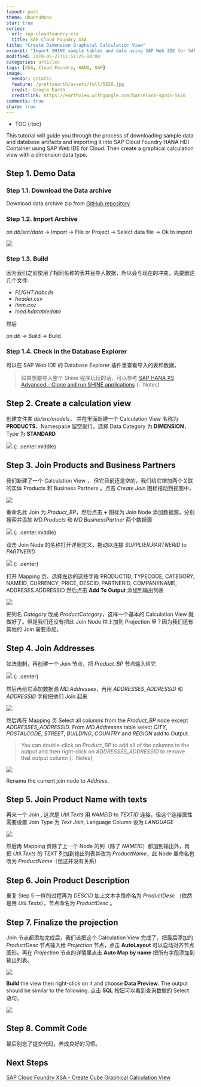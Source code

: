 ```yaml
---
layout: post
theme: UbuntuMono
star: true
series:
  url: sap-cloudfoundry-xsa
  title: SAP Cloud Foundry XSA
title: "Create Dimension Graphical Calculation View"
excerpt: "Import SHINE sample tables and data using SAP Web IDE for SAP HANA. Create a graphical calculation view with a dimension data type."
modified: 2019-05-27T11:51:25-04:00
categories: articles
tags: [XSA, Cloud Foundry, HANA, SAP]
image:
  vendor: gstatic
  feature: /prettyearth/assets/full/5620.jpg
  credit: Google Earth
  creditlink: https://earthview.withgoogle.com/barcelona-spain-5620
comments: true
share: true
---
```


* TOC
{:toc}

This tutorial will guide you through the process of downloading sample data and database artifacts and importing it into SAP Cloud Foundry HANA HDI Container using SAP Web IDE for Cloud. Then create a graphical calculation view with a dimension data type.

## Step 1. Demo Data

### Step 1.1. Download the Data archive

Download data archive zip from [GitHub repository](https://github.com/SAP/com.sap.openSAP.hana5.templates/raw/hana2_sps01/ex2/core-db/data.zip)

### Step 1.2. Import Archive

on *db/src/data* -> Import -> File or Project -> Select data file -> Ok to import

![](/images/cloud/hana/calcview/import-tables-data-archive.png)

### Step 1.3. Build

因为我们之前使用了相同名称的表并且导入数据，所以会与现在的冲突，先要删这几个文件:

* *FLIGHT.hdbcds*
* *header.csv*
* *item.csv*
* *load.hdbtabledata*

然后

on *db* -> Build -> Build

### Step 1.4. Check in the Database Explorer

可以在 SAP Web IDE 的 Database Explorer 插件里查看导入的表和数据。

> 如果想要导入整个 Shine 程序玩玩的话，可以参考 [SAP HANA XS Advanced - Clone and run SHINE applications](https://developers.sap.com/tutorials/xsa-ml-e2e-access-shine.html)
{: .Notes}

## Step 2. Create a calculation view

创建文件夹 *db/src/models*， 并在里面新建一个 Calculation View 名称为 **PRODUCTS**，Namespace 留空就行，选择 Data Category 为 **DIMENSION**，Type 为 **STANDARD**

![](/images/cloud/hana/calcview/new-calculation-view.png)
{: .center.middle}

## Step 3. Join Products and Business Partners

我们新建了一个 Calculation View ， 但它目前还是空的，我们给它增加两个关联的实体 Products 和 Business Partners 。点击 *Create Join* 图标拖动到视图中，

![](/images/cloud/hana/calcview/create-join.png)

重命名此 Join 为 *Product_BP*，然后点击 **+** 图标为 Join Node 添加数据源，分别搜索并添加 *MD.Products* 和 *MD.BusinessPartner* 两个数据源

![](/images/cloud/hana/calcview/add-datasource.png)
{: .center.middle}

双击 Join Node 的名称打开详细定义，拖动以连接 *SUPPLIER.PARTNERID* to *PARTNERID*

![](/images/cloud/hana/calcview/a2.gif)
{: .center}

打开 Mapping 页，选择左边的这些字段 PRODUCTID, TYPECODE, CATEGORY, NAMEID, CURRENCY, PRICE, DESCID, PARTNERID, COMPANYNAME, ADDRESES.ADDRESSID 然后点击 **Add To Output** 添加到输出列表

![](/images/cloud/hana/calcview/mapping.png)

把列名 *Category* 改成 *ProductCategory*，这样一个基本的 Calculation View 就做好了。但是我们还没有把此 Join Node 往上加到 Projection 里？因为我们还有其他的 Join 需要添加。

## Step 4. Join Addresses

如法炮制，再创建一个 Join 节点，把 *Product_BP* 节点输入给它

![](/images/cloud/hana/calcview/a3.gif)
{: .center}

然后再给它添加数据源 *MD.Addresses*，再用 *ADDRESSES_ADDRESSID* 和 *ADDRESSID* 字段把他们 Join 起来

![](/images/cloud/hana/calcview/join-address.png)

然后再在 Mapping 页 Select all columns from the *Product_BP* node except *ADDRESSES_ADDRESSID*. From *MD.Addresses* table select *CITY*, *POSTALCODE*, *STREET*, *BUILDING*, *COUNTRY* and *REGION* add to Output.

> You can double-click on *Product_BP* to add all of the columns to the output and then right-click on *ADDRESSES_ADDRESSID* to remove that output column
{: .Notes}

![](/images/cloud/hana/calcview/mapping-address.png)

Rename the current join node to *Address*.

## Step 5. Join Product Name with texts

再来一个 Join , 这次是 *Util.Texts* 用  *NAMEID* to *TEXTID* 连接，但这个连接属性需要设置 Join Type 为 *Text Join*, Language Column 设为 *LANGUAGE*

![](/images/cloud/hana/calcview/join-language.png)

然后再 Mapping 页除了上一个 Node 的列（除了 *NAMEID*）都加到输出外，再把 *Util.Texts* 的 *TEXT* 列加到输出列表并改为 *ProductName*，此 Node 重命名也改为 *ProductName*（但这并没有关系）

## Step 6. Join Product Description

重复 Step 5 一样的过程再为 *DESCID* 加上文本字段命名为 *ProductDesc* （依然是用 *Util.Texts*），节点命名为 *ProductDesc* 。

## Step 7. Finalize the projection

Join 节点都添加完成后，我们该把这个 Calculation View 完成了，把最后添加的 *ProductDesc* 节点输入给 *Projection* 节点，点击 **AutoLayout** 可以自动对齐节点图形。再在 *Projection* 节点的详情里点击 **Auto Map by name** 把所有字段添加到输出列表。

![](/images/cloud/hana/calcview/final.png)

**Build** the view then right-click on it and choose **Data Preview**. The output should be similar to the following. 点击 **SQL** 按钮可以看到查询数据的 Select 语句。

![](/images/cloud/hana/calcview/data-preview.png)

## Step 8. Commit Code

最后别忘了提交代码，养成良好的习惯。

## Next Steps

[SAP Cloud Foundry XSA - Create Cube Graphical Calculation View](/articles/sap-cloydfoundry-xsa-cube-calculation-view/)